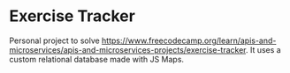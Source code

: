 # Exercise Tracker

Personal project to solve <https://www.freecodecamp.org/learn/apis-and-microservices/apis-and-microservices-projects/exercise-tracker>. It uses a custom relational database made with JS Maps.
